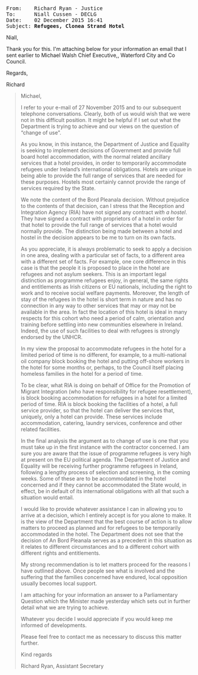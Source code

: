 <pre><tt>From:    Richard Ryan - Justice
To:      Niall Cussen - DECLG
Date:    02 December 2015 16:41
Subject: <b>Refugees, Clonea Strand Hotel</b></tt></pre>
Niall,

Thank you for this. I'm attaching below for your information an email that I sent earlier to Michael Walsh Chief Executive,, Waterford City and Co Council.

Regards,

Richard

>Michael,
>
>I refer to your e-mail of 27 November 2015 and to our subsequent telephone conversations. Clearly, both of us would wish that we were not in this difficult position. It might be helpful if I set out what the Department is trying to achieve and our views on the question of “change of use".
>
>As you know, in this instance, the Department of Justice and Equality is seeking to implement decisions of Government and provide full board hotel accommodation, with the normal related ancillary services that a hotel provides, in order to temporarily accommodate refugees under Ireland’s international obligations. Hotels are unique in being able to provide the full range of services that are needed for these purposes. Hostels most certainly cannot provide the range of services required by the State.
>
>We note the content of the Bord Pleanala decision. Without prejudice to the contents of that decision, can I stress that the Reception and Integration Agency (RIA) have not signed any contract *with a hostel*. They have signed a contract with proprietors of a hotel in order for that hotel to provide the full range of services that a hotel would normally provide. The distinction being made between a hotel and hostel in the decision appears to be me to turn on its own facts.
>
>As you appreciate, it is always problematic to seek to apply a decision in one area, dealing with a particular set of facts, to a different area with a different set of facts. For example, one core difference in this case is that the people it is proposed to place in the hotel are refugees and not asylum seekers. This is an important legal distinction as programme refugees enjoy, in general, the same rights and entitlements as Irish citizens or EU nationals, including the right to work and to receive social welfare payments. Moreover, the length of stay of the refugees in the hotel is short term in nature and has no connection in any way to other services that may or may not be available in the area. In fact the location of this hotel is ideal in many respects for this cohort who need a period of calm, orientation and training before settling into new communities elsewhere in Ireland. Indeed, the use of such facilities to deal with refugees is strongly endorsed by the UNHCR.
>
>In my view the proposal to accommodate refugees in the hotel for a limited period of time is no different, for example, to a multi-national oil company block booking the hotel and putting off-shore workers in the hotel for some months or, perhaps, to the Council itself placing homeless families in the hotel for a period of time.
>
>To be clear, what RIA is doing on behalf of Office for the Promotion of Migrant Integration (who have responsibility for refugee resettlement), is block booking accommodation for refugees in a hotel for a limited period of time. RIA is block booking the facilities of a hotel, a full service provider, so that the hotel can deliver the services that, uniquely, only a hotel can provide. These services include accommodation, catering, laundry services, conference and other related facilities.
>
>In the final analysis the argument as to change of use is one that you must take up in the first instance with the contractor concerned. I am sure you are aware that the issue of programme refugees is very high at present on the EU political agenda. The Department of Justice and Equality will be receiving further programme refugees in Ireland, following a lengthy process of selection and screening, in the coming weeks. Some of these are to be accommodated in the hotel concerned and if they cannot be accommodated the State would, in effect, be in default of its international obligations with all that such a situation would entail.
>
>I would like to provide whatever assistance I can in allowing you to arrive at a decision, which I entirely accept is for you alone to make. It is the view of the Department that the best course of action is to allow matters to proceed as planned and for refugees to be temporarily accommodated in the hotel. The Department does not see that the decision of An Bord Pleanala serves as a precedent in this situation as it relates to different circumstances and to a different cohort with different rights and entitlements.
>
>My strong recommendation is to let matters proceed for the reasons I have outlined above. Once people see what is involved and the suffering that the families concerned have endured, local opposition usually becomes local support.
>
>I am attaching for your information an answer to a Parliamentary Question which the Minister made yesterday which sets out in further detail what we are trying to achieve.
>
>Whatever you decide I would appreciate if you would keep me informed of developments.
>
>Please feel free to contact me as necessary to discuss this matter further.
>
>Kind regards
>
>Richard Ryan, Assistant Secretary
